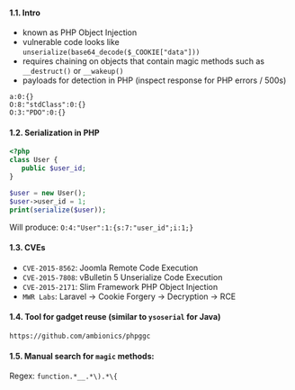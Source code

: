 #### 1.1. Intro

- known as PHP Object Injection
- vulnerable code looks like `unserialize(base64_decode($_COOKIE["data"]))`
- requires chaining on objects that contain magic methods such as `__destruct()` or `__wakeup()`
- payloads for detection in PHP (inspect response for PHP errors / 500s)
```
a:0:{}
O:8:"stdClass":0:{}
O:3:"PDO":0:{}
```


#### 1.2. Serialization in PHP
```php
<?php
class User {
   public $user_id;
}

$user = new User();
$user->user_id = 1;
print(serialize($user));
```
Will produce: `O:4:"User":1:{s:7:"user_id";i:1;}`


#### 1.3. CVEs
- `CVE-2015-8562`: Joomla Remote Code Execution
- `CVE-2015-7808`: vBulletin 5 Unserialize Code Execution
- `CVE-2015-2171`: Slim Framework PHP Object Injection
- `MWR Labs`: Laravel -> Cookie Forgery -> Decryption -> RCE


#### 1.4. Tool for gadget reuse (similar to `ysoserial` for Java)
```
https://github.com/ambionics/phpggc
```


#### 1.5. Manual search for `magic` methods:

Regex: `function.*__.*\).*\{`
